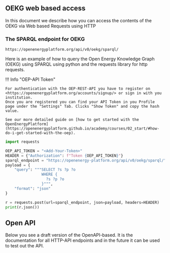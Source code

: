 <!--
SPDX-FileCopyrightText: 2025 Jonas Huber <https://github.com/jh-RLI> © Reiner Lemoine Institut
SPDX-FileCopyrightText: 2025 Jonas Huber <https://github.com/jh-RLI> © Reiner Lemoine Institut

SPDX-License-Identifier: CC0-1.0
-->

## OEKG web based access

In this document we describe how you can access the contents of the OEKG via Web based Requests using HTTP

### The SPARQL endpoint for OEKG

`https://openenergyplatform.org/api/v0/oekg/sparql/`

Here is an example of how to query the Open Energy Knowledge Graph (OEKG) using SPARQL using python and the requests library for http requests.

!!! Info "OEP-API Token"

    For authentication with the OEP-REST-API you have to register on <https://openenergyplatform.org/accounts/signup/> or sign in with you institution.
    Once you are registered you can find your API Token in you Profile page under the "Settings" Tab. Clicks "Show Token" and copy the hash value.

    See our more detailed guide on [how to get started with the OpenEnergyPlatform](https://openenergyplatform.github.io/academy/courses/02_start/#how-do-i-get-started-with-the-oep).

```python
import requests

OEP_API_TOKEN = "<Add-Your-Token>"
HEADER = {"Authorization": f"Token {OEP_API_TOKEN}"}
sparql_endpoint = "https://openenergy-platform.org/api/v0/oekg/sparql/"
payload = {
    "query": """SELECT ?s ?p ?o
                WHERE {
                  ?s ?p ?o
                }""",
    "format": "json"
}

r = requests.post(url=sparql_endpoint, json=payload, headers=HEADER)
print(r.json())
```

## Open API

Below you see a draft version of the OpenAPI-based. It is the documentation for all HTTP-API endpoints and in the future it can be used to test out the API.

<!DOCTYPE html>
<html lang="en">
<head>
    <meta charset="UTF-8">
    <title>API Documentation</title>
    <link rel="stylesheet" type="text/css" href="../dist/swagger-ui.css">
    <script src="../dist/swagger-ui-bundle.js"></script>
    <script src="../dist/swagger-ui-standalone-preset.js"></script>
</head>
<body>
<div id="swagger-ui"></div>
<script>
    window.onload = function() {
      // Initialize SwaggerUI
      const ui = SwaggerUIBundle({
        url: "./oekg.yaml",
        dom_id: '#swagger-ui',
        deepLinking: true,
        presets: [
          SwaggerUIBundle.presets.apis,
          SwaggerUIStandalonePreset
        ],
        plugins: [
          SwaggerUIBundle.plugins.DownloadUrl
        ],
        layout: "StandaloneLayout"
      })
    }
</script>
</body>
</html>

